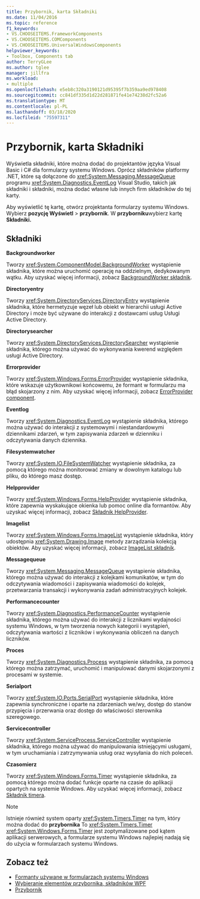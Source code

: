 ```yaml
---
title: Przybornik, karta Składniki
ms.date: 11/04/2016
ms.topic: reference
f1_keywords:
- VS.CHOOSEITEMS.FrameworkComponents
- VS.CHOOSEITEMS.COMComponents
- VS.CHOOSEITEMS.UniversalWindowsComponents
helpviewer_keywords:
- Toolbox, Components tab
author: TerryGLee
ms.author: tglee
manager: jillfra
ms.workload:
- multiple
ms.openlocfilehash: e5eb8c320a3190121d95395f7b359aa9ed978408
ms.sourcegitcommit: cc841df335d1d22d281871fe41e74238d2fc52a6
ms.translationtype: MT
ms.contentlocale: pl-PL
ms.lasthandoff: 03/18/2020
ms.locfileid: "75597311"
---
```

# <a name="toolbox-components-tab"></a>Przybornik, karta Składniki

Wyświetla składniki, które można dodać do projektantów języka Visual Basic i C# dla formularzy systemu Windows. Oprócz składników platformy .NET, które są dołączone do <xref:System.Messaging.MessageQueue> programu <xref:System.Diagnostics.EventLog> Visual Studio, takich jak składniki i składniki, można dodać własne lub innych firm składników do tej karty.

Aby wyświetlić tę kartę, otwórz projektanta formularzy systemu Windows. Wybierz **pozycję Wyświetl** > **przybornik**. W **przyborniku**wybierz kartę **Składniki.**

## <a name="components"></a>Składniki

**Backgroundworker**

Tworzy <xref:System.ComponentModel.BackgroundWorker> wystąpienie składnika, które można uruchomić operację na oddzielnym, dedykowanym wątku. Aby uzyskać więcej informacji, zobacz [BackgroundWorker składnik](/dotnet/framework/winforms/controls/backgroundworker-component).

**Directoryentry**

Tworzy <xref:System.DirectoryServices.DirectoryEntry> wystąpienie składnika, które hermetyzuje węzeł lub obiekt w hierarchii usługi Active Directory i może być używane do interakcji z dostawcami usług Usługi Active Directory.

**Directorysearcher**

Tworzy <xref:System.DirectoryServices.DirectorySearcher> wystąpienie składnika, którego można używać do wykonywania kwerend względem usługi Active Directory.

**Errorprovider**

Tworzy <xref:System.Windows.Forms.ErrorProvider> wystąpienie składnika, które wskazuje użytkownikowi końcowemu, że formant w formularzu ma błąd skojarzony z nim. Aby uzyskać więcej informacji, zobacz [ErrorProvider component](/dotnet/framework/winforms/controls/errorprovider-component-windows-forms).

**Eventlog**

Tworzy <xref:System.Diagnostics.EventLog> wystąpienie składnika, którego można używać do interakcji z systemowymi i niestandardowymi dziennikami zdarzeń, w tym zapisywania zdarzeń w dzienniku i odczytywania danych dziennika.

**Filesystemwatcher**

Tworzy <xref:System.IO.FileSystemWatcher> wystąpienie składnika, za pomocą którego można monitorować zmiany w dowolnym katalogu lub pliku, do którego masz dostęp.

**Helpprovider**

Tworzy <xref:System.Windows.Forms.HelpProvider> wystąpienie składnika, które zapewnia wyskakujące okienka lub pomoc online dla formantów. Aby uzyskać więcej informacji, zobacz [Składnik HelpProvider](/dotnet/framework/winforms/controls/helpprovider-component-windows-forms).

**Imagelist**

Tworzy <xref:System.Windows.Forms.ImageList> wystąpienie składnika, który udostępnia <xref:System.Drawing.Image> metody zarządzania kolekcją obiektów. Aby uzyskać więcej informacji, zobacz [ImageList składnik](/dotnet/framework/winforms/controls/imagelist-component-windows-forms).

**Messagequeue**

Tworzy <xref:System.Messaging.MessageQueue> wystąpienie składnika, którego można używać do interakcji z kolejkami komunikatów, w tym do odczytywania wiadomości i zapisywania wiadomości do kolejek, przetwarzania transakcji i wykonywania zadań administracyjnych kolejek.

**Performancecounter**

Tworzy <xref:System.Diagnostics.PerformanceCounter> wystąpienie składnika, którego można używać do interakcji z licznikami wydajności systemu Windows, w tym tworzenia nowych kategorii i wystąpień, odczytywania wartości z liczników i wykonywania obliczeń na danych liczników.

**Proces**

Tworzy <xref:System.Diagnostics.Process> wystąpienie składnika, za pomocą którego można zatrzymać, uruchomić i manipulować danymi skojarzonymi z procesami w systemie.

**Serialport**

Tworzy <xref:System.IO.Ports.SerialPort> wystąpienie składnika, które zapewnia synchroniczne i oparte na zdarzeniach we/wy, dostęp do stanów przypięcia i przerwania oraz dostęp do właściwości sterownika szeregowego.

**Servicecontroller**

Tworzy <xref:System.ServiceProcess.ServiceController> wystąpienie składnika, którego można używać do manipulowania istniejącymi usługami, w tym uruchamiania i zatrzymywania usług oraz wysyłania do nich poleceń.

**Czasomierz**

Tworzy <xref:System.Windows.Forms.Timer> wystąpienie składnika, za pomocą którego można dodać funkcje oparte na czasie do aplikacji opartych na systemie Windows. Aby uzyskać więcej informacji, zobacz [Składnik timera](/dotnet/framework/winforms/controls/timer-component-windows-forms).

> [!NOTE]
> Istnieje również system oparty <xref:System.Timers.Timer> na tym, który można dodać do **przybornika** To <xref:System.Timers.Timer> <xref:System.Windows.Forms.Timer> jest zoptymalizowane pod kątem aplikacji serwerowych, a formularze systemu Windows najlepiej nadają się do użycia w formularzach systemu Windows.

## <a name="see-also"></a>Zobacz też

- [Formanty używane w formularzach systemu Windows](/dotnet/framework/winforms/controls/controls-to-use-on-windows-forms)
- [Wybieranie elementów przybornika, składników WPF](choose-toolbox-items-wpf-components.md)
- [Przybornik](../../ide/reference/toolbox.md)

